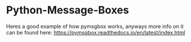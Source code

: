 # Python-Message-Boxes
Heres a good example of how pymsgbox works, anyways more info on it can be found here: https://pymsgbox.readthedocs.io/en/latest/index.html
